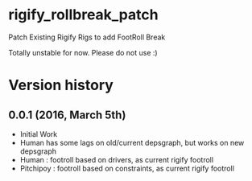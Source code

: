 # rigify_rollbreak_patch
Patch Existing Rigify Rigs to add FootRoll Break

Totally unstable for now. Please do not use :)

# Version history

## 0.0.1 (2016, March 5th)

* Initial Work
* Human has some lags on old/current depsgraph, but works on new depsgraph
* Human : footroll based on drivers, as current rigify footroll
* Pitchipoy : footroll based on constraints, as current rigify footroll
